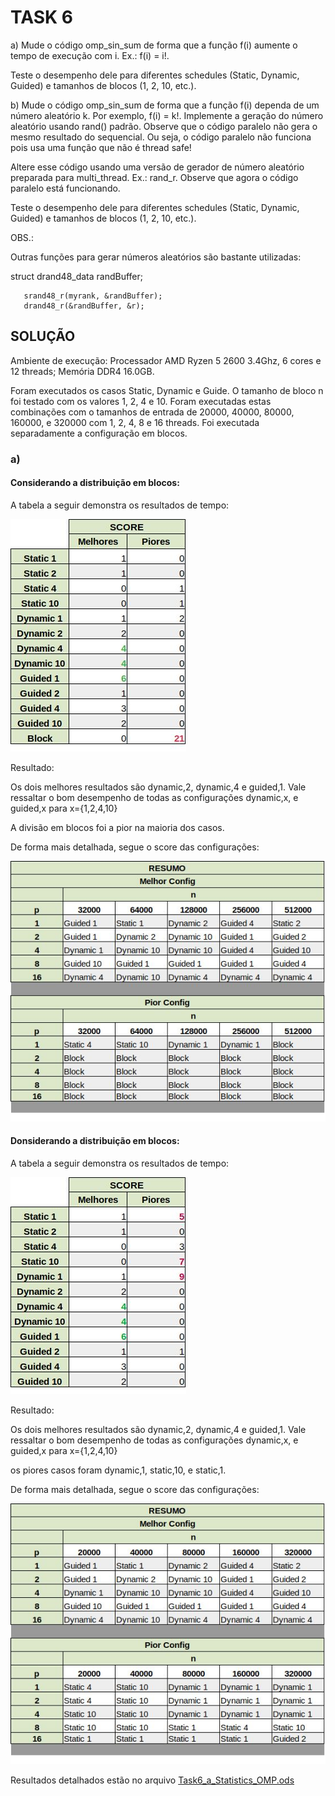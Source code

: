 # TASK 6

a) Mude o código omp_sin_sum de forma que a função f(i) aumente o tempo de execução com i. Ex.: f(i) = i!.

Teste o desempenho dele para diferentes schedules (Static, Dynamic, Guided) e tamanhos de blocos (1, 2, 10, etc.).


b) Mude o código omp_sin_sum de forma que a função f(i) dependa de um número aleatório k. Por exemplo, f(i) = k!. 
Implemente a geração do número aleatório usando rand() padrão. Observe que o código paralelo não gera o mesmo resultado do sequencial. Ou seja, o código paralelo não funciona pois usa uma função que não é thread safe!


Altere esse código usando uma versão de gerador de número aleatório preparada para multi_thread. Ex.: rand_r.
Observe que agora o código paralelo está funcionando.


Teste o desempenho dele para diferentes schedules (Static, Dynamic, Guided) e tamanhos de blocos (1, 2, 10, etc.).

OBS.:

Outras funções para gerar números aleatórios são bastante utilizadas:

struct drand48_data randBuffer;

       srand48_r(myrank, &randBuffer);
       drand48_r(&randBuffer, &r);

## SOLUÇÃO

Ambiente de execução:
Processador AMD Ryzen 5 2600 3.4Ghz, 6 cores e 12 threads;
Memória DDR4 16.0GB.

Foram executados os casos Static, Dynamic e Guide.
O tamanho de bloco n foi testado com os valores 1, 2, 4 e 10.
Foram executadas estas combinações com o tamanhos de entrada de 20000, 40000, 80000, 160000, e 320000 com 1, 2, 4, 8 e 16 threads.
Foi executada separadamente a configuração em blocos.

### a)
#### Considerando a distribuição em blocos:
A tabela a seguir demonstra os resultados de tempo:

![text](https://github.com/rafaelfreesz/DCC125ParallelProgramming/blob/master/OpenMP/Task_6/stats_a_1.jpg)

Resultado:

Os dois melhores resultados são dynamic,2, dynamic,4 e guided,1. Vale ressaltar o bom desempenho de todas as configurações dynamic,x, e guided,x para x={1,2,4,10}

A divisão em blocos foi a pior na maioria dos casos.

De forma mais detalhada, segue o score das configurações:

![text](https://github.com/rafaelfreesz/DCC125ParallelProgramming/blob/master/OpenMP/Task_6/stats_a_2.jpg)

#### Donsiderando a distribuição em blocos:

A tabela a seguir demonstra os resultados de tempo:

![text](https://github.com/rafaelfreesz/DCC125ParallelProgramming/blob/master/OpenMP/Task_6/stats_a_3.jpg)

Resultado:

Os dois melhores resultados são dynamic,2, dynamic,4 e guided,1. Vale ressaltar o bom desempenho de todas as configurações dynamic,x, e guided,x para x={1,2,4,10}

os piores casos foram dynamic,1, static,10, e static,1.

De forma mais detalhada, segue o score das configurações:

![text](https://github.com/rafaelfreesz/DCC125ParallelProgramming/blob/master/OpenMP/Task_6/stats_a_4.jpg)


Resultados detalhados estão no arquivo [Task6_a_Statistics_OMP.ods](https://github.com/rafaelfreesz/DCC125ParallelProgramming/blob/master/OpenMP/Task_6/Task6_a_Statistics_OMP.ods)
